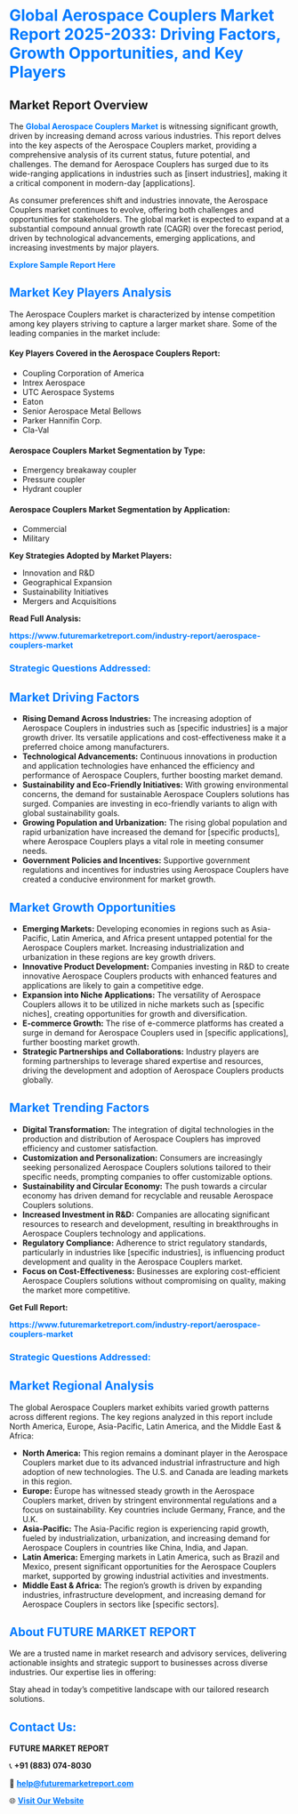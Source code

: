 <h1 style="color: #007BFF;">Global Aerospace Couplers Market Report 2025-2033: Driving Factors, Growth Opportunities, and Key Players</h1>

<section id="overview">
<h2>Market Report Overview</h2>
<p>The <a href="https://www.futuremarketreport.com/industry-report/aerospace-couplers-market" style="color: #007BFF; text-decoration: none;"><strong>Global Aerospace Couplers Market</strong></a> is witnessing significant growth, driven by increasing demand across various industries. This report delves into the key aspects of the Aerospace Couplers market, providing a comprehensive analysis of its current status, future potential, and challenges. The demand for Aerospace Couplers has surged due to its wide-ranging applications in industries such as [insert industries], making it a critical component in modern-day [applications].</p>
<p>As consumer preferences shift and industries innovate, the Aerospace Couplers market continues to evolve, offering both challenges and opportunities for stakeholders. The global market is expected to expand at a substantial compound annual growth rate (CAGR) over the forecast period, driven by technological advancements, emerging applications, and increasing investments by major players.</p>
</section>

<section id="overview">
<p><a href="https://www.futuremarketreport.com/request-sample/reportId=42338" style="color: #007BFF; text-decoration: none;"><strong>Explore Sample Report Here</strong></a></p>
</section>

<section id="key-players">
<h2 style="color: #007BFF;">Market Key Players Analysis</h2>
<p>The Aerospace Couplers market is characterized by intense competition among key players striving to capture a larger market share. Some of the leading companies in the market include:</p>
<h4>Key Players Covered in the Aerospace Couplers Report:</h4>
<ul><li>Coupling Corporation of America</li><li>Intrex Aerospace</li><li>UTC Aerospace Systems</li><li>Eaton</li><li>Senior Aerospace Metal Bellows</li><li>Parker Hannifin Corp.</li><li>Cla-Val</li></ul>
<h4>Aerospace Couplers Market Segmentation by Type:</h4>
<ul><li>Emergency breakaway coupler</li><li>Pressure coupler</li><li>Hydrant coupler</li></ul>

<h4>Aerospace Couplers Market Segmentation by Application:</h4>
<ul><li>Commercial</li><li>Military</li></ul>
<p><strong>Key Strategies Adopted by Market Players:</strong></p>
<ul>
<li>Innovation and R&D</li>
<li>Geographical Expansion</li>
<li>Sustainability Initiatives</li>
<li>Mergers and Acquisitions</li>
</ul>
</section>

<section>
<p><strong>Read Full Analysis: </strong></p><a href="https://www.futuremarketreport.com/industry-report/aerospace-couplers-market" style="color: #007BFF; text-decoration: none;"><strong>https://www.futuremarketreport.com/industry-report/aerospace-couplers-market</strong></a>
<h3 style="color: #007BFF;">Strategic Questions Addressed:</h3>
</section>

<section id="driving-factors">
<h2 style="color: #007BFF;">Market Driving Factors</h2>
<ul>
<li><strong>Rising Demand Across Industries:</strong> The increasing adoption of Aerospace Couplers in industries such as [specific industries] is a major growth driver. Its versatile applications and cost-effectiveness make it a preferred choice among manufacturers.</li>
<li><strong>Technological Advancements:</strong> Continuous innovations in production and application technologies have enhanced the efficiency and performance of Aerospace Couplers, further boosting market demand.</li>
<li><strong>Sustainability and Eco-Friendly Initiatives:</strong> With growing environmental concerns, the demand for sustainable Aerospace Couplers solutions has surged. Companies are investing in eco-friendly variants to align with global sustainability goals.</li>
<li><strong>Growing Population and Urbanization:</strong> The rising global population and rapid urbanization have increased the demand for [specific products], where Aerospace Couplers plays a vital role in meeting consumer needs.</li>
<li><strong>Government Policies and Incentives:</strong> Supportive government regulations and incentives for industries using Aerospace Couplers have created a conducive environment for market growth.</li>
</ul>
</section>

<section id="growth-opportunities">
<h2 style="color: #007BFF;">Market Growth Opportunities</h2>
<ul>
<li><strong>Emerging Markets:</strong> Developing economies in regions such as Asia-Pacific, Latin America, and Africa present untapped potential for the Aerospace Couplers market. Increasing industrialization and urbanization in these regions are key growth drivers.</li>
<li><strong>Innovative Product Development:</strong> Companies investing in R&D to create innovative Aerospace Couplers products with enhanced features and applications are likely to gain a competitive edge.</li>
<li><strong>Expansion into Niche Applications:</strong> The versatility of Aerospace Couplers allows it to be utilized in niche markets such as [specific niches], creating opportunities for growth and diversification.</li>
<li><strong>E-commerce Growth:</strong> The rise of e-commerce platforms has created a surge in demand for Aerospace Couplers used in [specific applications], further boosting market growth.</li>
<li><strong>Strategic Partnerships and Collaborations:</strong> Industry players are forming partnerships to leverage shared expertise and resources, driving the development and adoption of Aerospace Couplers products globally.</li>
</ul>
</section>

<section id="trending-factors">
<h2 style="color: #007BFF;">Market Trending Factors</h2>
<ul>
<li><strong>Digital Transformation:</strong> The integration of digital technologies in the production and distribution of Aerospace Couplers has improved efficiency and customer satisfaction.</li>
<li><strong>Customization and Personalization:</strong> Consumers are increasingly seeking personalized Aerospace Couplers solutions tailored to their specific needs, prompting companies to offer customizable options.</li>
<li><strong>Sustainability and Circular Economy:</strong> The push towards a circular economy has driven demand for recyclable and reusable Aerospace Couplers solutions.</li>
<li><strong>Increased Investment in R&D:</strong> Companies are allocating significant resources to research and development, resulting in breakthroughs in Aerospace Couplers technology and applications.</li>
<li><strong>Regulatory Compliance:</strong> Adherence to strict regulatory standards, particularly in industries like [specific industries], is influencing product development and quality in the Aerospace Couplers market.</li>
<li><strong>Focus on Cost-Effectiveness:</strong> Businesses are exploring cost-efficient Aerospace Couplers solutions without compromising on quality, making the market more competitive.</li>
</ul>
</section>

<section>
<p><strong>Get Full Report: </strong></p><a href="https://www.futuremarketreport.com/industry-report/aerospace-couplers-market" style="color: #007BFF; text-decoration: none;"><strong>https://www.futuremarketreport.com/industry-report/aerospace-couplers-market</strong></a>
<h3 style="color: #007BFF;">Strategic Questions Addressed:</h3>
</section>


<section id="regional-analysis">
<h2 style="color: #007BFF;">Market Regional Analysis</h2>
<p>The global Aerospace Couplers market exhibits varied growth patterns across different regions. The key regions analyzed in this report include North America, Europe, Asia-Pacific, Latin America, and the Middle East & Africa:</p>
<ul>
<li><strong>North America:</strong> This region remains a dominant player in the Aerospace Couplers market due to its advanced industrial infrastructure and high adoption of new technologies. The U.S. and Canada are leading markets in this region.</li>
<li><strong>Europe:</strong> Europe has witnessed steady growth in the Aerospace Couplers market, driven by stringent environmental regulations and a focus on sustainability. Key countries include Germany, France, and the U.K.</li>
<li><strong>Asia-Pacific:</strong> The Asia-Pacific region is experiencing rapid growth, fueled by industrialization, urbanization, and increasing demand for Aerospace Couplers in countries like China, India, and Japan.</li>
<li><strong>Latin America:</strong> Emerging markets in Latin America, such as Brazil and Mexico, present significant opportunities for the Aerospace Couplers market, supported by growing industrial activities and investments.</li>
<li><strong>Middle East & Africa:</strong> The region’s growth is driven by expanding industries, infrastructure development, and increasing demand for Aerospace Couplers in sectors like [specific sectors].</li>
</ul>
</section>

<footer>
<h2 style="color: #007BFF;">About FUTURE MARKET REPORT</h2>
<p>We are a trusted name in market research and advisory services, delivering actionable insights and strategic support to businesses across diverse industries. Our expertise lies in offering:</p>

<p>Stay ahead in today’s competitive landscape with our tailored research solutions.</p>

<h2 style="color: #007BFF;">Contact Us:</h2>
<p><strong>FUTURE MARKET REPORT</strong></p>
<p>📞 <strong>+91 (883) 074-8030</strong></p>
<p>📧 <strong><a href="mailto:help@futuremarketreport.com" style="color: #007BFF;">help@futuremarketreport.com</a></strong></p>
<p>🌐 <strong><a href="https://www.futuremarketreport.com/" style="color: #007BFF;">Visit Our Website</a></strong></p>
</footer>